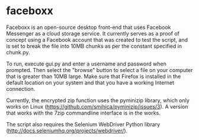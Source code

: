 # faceboxx
Faceboxx is an open-source desktop front-end that uses Facebook Messenger as a cloud storage service. It currently serves as a proof of concept using a Facebook account that was created to test the script, and is set to break the file into 10MB chunks as per the constant specified in chunk.py.

To run, execute gui.py and enter a username and password when prompted. Then select the "browse" button to select a file on your computer that is greater than 10MB large. Make sure that Firefox is installed in the default location on your system and that you have a working Internet connection.

Currently, the encrypted zip function uses the pyminizip library, which only works on Linux (https://github.com/smihica/pyminizip/issues/3). A version that works with the 7zip commandline interface is in the works.

The script also requires the Selenium WebDriver Python library (http://docs.seleniumhq.org/projects/webdriver/).
